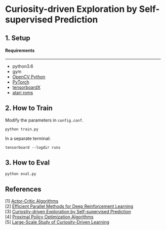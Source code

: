 # Curiosity-driven Exploration by Self-supervised Prediction

## 1. Setup
####  Requirements

------------

- python3.6
- gym
- [OpenCV Python](https://pypi.python.org/pypi/opencv-python)
- [PyTorch](http://pytorch.org/)
- [tensorboardX](https://github.com/lanpa/tensorboardX)
- [atari roms](http://www.atarimania.com/rom_collection_archive_atari_2600_roms.html) 

## 2. How to Train
Modify the parameters in `config.conf`.
```
python train.py
```
In a separate terminal:
```
tensorboard --logdir runs
```

## 3. How to Eval
```
python eval.py
```

References
----------

[1] [Actor-Critic Algorithms](https://papers.nips.cc/paper/1786-actor-critic-algorithms.pdf)    
[2] [Efficient Parallel Methods for Deep Reinforcement Learning](https://arxiv.org/abs/1705.04862)  
[3] [Curiosity-driven Exploration by Self-supervised Prediction](https://arxiv.org/abs/1705.05363)   
[4] [Proximal Policy Optimization Algorithms](https://arxiv.org/abs/1707.06347)  
[5] [Large-Scale Study of Curiosity-Driven Learning](https://arxiv.org/abs/1808.04355)  
  
